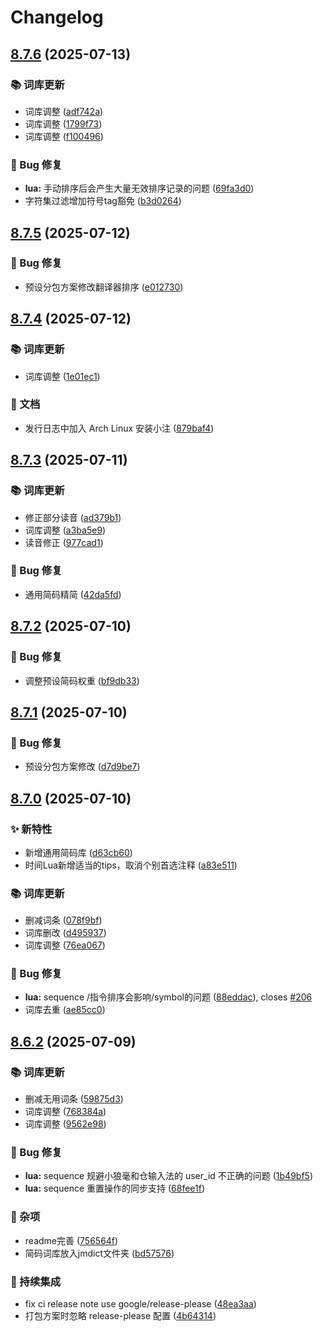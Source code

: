 # Changelog

## [8.7.6](https://github.com/amzxyz/rime_wanxiang/compare/v8.7.5...v8.7.6) (2025-07-13)


### 📚 词库更新

* 词库调整 ([adf742a](https://github.com/amzxyz/rime_wanxiang/commit/adf742aa0c81938c1159eeadfcb4b50f1429a5ce))
* 词库调整 ([1799f73](https://github.com/amzxyz/rime_wanxiang/commit/1799f73f16f432093a4d566757ffea1cca650b94))
* 词库调整 ([f100496](https://github.com/amzxyz/rime_wanxiang/commit/f1004960ddfab7422b8c11ec18116881ada98760))


### 🐛 Bug 修复

* **lua:** 手动排序后会产生大量无效排序记录的问题 ([69fa3d0](https://github.com/amzxyz/rime_wanxiang/commit/69fa3d0069b77ccb242dfc2f183c4eb9e4b0b261))
* 字符集过滤增加符号tag豁免 ([b3d0264](https://github.com/amzxyz/rime_wanxiang/commit/b3d0264871e47113e161d3afd3c2fe1d125a7f36))

## [8.7.5](https://github.com/amzxyz/rime_wanxiang/compare/v8.7.4...v8.7.5) (2025-07-12)


### 🐛 Bug 修复

* 预设分包方案修改翻译器排序 ([e012730](https://github.com/amzxyz/rime_wanxiang/commit/e012730fdbbeac4b50dcbd377a8d666a4181ceb8))

## [8.7.4](https://github.com/amzxyz/rime_wanxiang/compare/v8.7.3...v8.7.4) (2025-07-12)


### 📚 词库更新

* 词库调整 ([1e01ec1](https://github.com/amzxyz/rime_wanxiang/commit/1e01ec100815f615d128aad98a315c4ae852bae5))


### 📖 文档

* 发行日志中加入 Arch Linux 安装小注 ([879baf4](https://github.com/amzxyz/rime_wanxiang/commit/879baf48aaea2432b927868f09062b0d05d2f49e))

## [8.7.3](https://github.com/amzxyz/rime_wanxiang/compare/v8.7.2...v8.7.3) (2025-07-11)


### 📚 词库更新

* 修正部分读音 ([ad379b1](https://github.com/amzxyz/rime_wanxiang/commit/ad379b12ed4b98c943c30142516679530ab603de))
* 词库调整 ([a3ba5e9](https://github.com/amzxyz/rime_wanxiang/commit/a3ba5e95b042992fb28b30c8ba16252222c2231b))
* 读音修正 ([977cad1](https://github.com/amzxyz/rime_wanxiang/commit/977cad1cf47cc1f4e49d8f449b32aec73ddb0b1b))


### 🐛 Bug 修复

* 通用简码精简 ([42da5fd](https://github.com/amzxyz/rime_wanxiang/commit/42da5fd5975ea1623cc8987d04d9fdaec0bfe84e))

## [8.7.2](https://github.com/amzxyz/rime_wanxiang/compare/v8.7.1...v8.7.2) (2025-07-10)


### 🐛 Bug 修复

* 调整预设简码权重 ([bf9db33](https://github.com/amzxyz/rime_wanxiang/commit/bf9db33ebe75f2da4ae021c35b3a2fb6bd3ab104))

## [8.7.1](https://github.com/amzxyz/rime_wanxiang/compare/v8.7.0...v8.7.1) (2025-07-10)


### 🐛 Bug 修复

* 预设分包方案修改 ([d7d9be7](https://github.com/amzxyz/rime_wanxiang/commit/d7d9be75a46d6f01f97583e995aca5de0dc0ff53))

## [8.7.0](https://github.com/amzxyz/rime_wanxiang/compare/v8.6.2...v8.7.0) (2025-07-10)


### ✨ 新特性

* 新增通用简码库 ([d63cb60](https://github.com/amzxyz/rime_wanxiang/commit/d63cb60bddabdcc37afe5b4bc352c77419c6ce12))
* 时间Lua新增适当的tips，取消个别首选注释 ([a83e511](https://github.com/amzxyz/rime_wanxiang/commit/a83e5114679bf0f2f5519554df72cff967accc37))


### 📚 词库更新

* 删减词条 ([078f9bf](https://github.com/amzxyz/rime_wanxiang/commit/078f9bf31b31bf08b00f482c3233d961331ccbff))
* 词库删改 ([d495937](https://github.com/amzxyz/rime_wanxiang/commit/d495937e2d0e135ada77bf021110d198691c28db))
* 词库调整 ([76ea067](https://github.com/amzxyz/rime_wanxiang/commit/76ea067130dd5beca9992daa361ee2cad3db5605))


### 🐛 Bug 修复

* **lua:** sequence /指令排序会影响/symbol的问题 ([88eddac](https://github.com/amzxyz/rime_wanxiang/commit/88eddac686a53bc69449949188f3007d4e28317a)), closes [#206](https://github.com/amzxyz/rime_wanxiang/issues/206)
* 词库去重 ([ae85cc0](https://github.com/amzxyz/rime_wanxiang/commit/ae85cc0864075e4d8d3970ec1fb92bc10716bec0))

## [8.6.2](https://github.com/amzxyz/rime_wanxiang/compare/v8.6.1...v8.6.2) (2025-07-09)


### 📚 词库更新

* 删减无用词条 ([59875d3](https://github.com/amzxyz/rime_wanxiang/commit/59875d3f24b19f6011322fc20d21b8d809a83f20))
* 词库调整 ([768384a](https://github.com/amzxyz/rime_wanxiang/commit/768384ad89e2f802f708de199df0529d4fb9447d))
* 词库调整 ([9562e98](https://github.com/amzxyz/rime_wanxiang/commit/9562e989d634bd4c3c569fc04d1eee012960e7b8))


### 🐛 Bug 修复

* **lua:** sequence 规避小狼毫和仓输入法的 user_id 不正确的问题 ([1b49bf5](https://github.com/amzxyz/rime_wanxiang/commit/1b49bf5f70c3c47c1b43c583dff6255097f38abe))
* **lua:** sequence 重置操作的同步支持 ([68fee1f](https://github.com/amzxyz/rime_wanxiang/commit/68fee1fc7b8242e6bcdb4ba62cc3fcd49189ba6a))


### 🏡 杂项

* readme完善 ([756564f](https://github.com/amzxyz/rime_wanxiang/commit/756564f8e0b1e8476c24462a4acac19b546d2b40))
* 简码词库放入jmdict文件夹 ([bd57576](https://github.com/amzxyz/rime_wanxiang/commit/bd575765019b20f4f80045063980504ac94fcbd9))


### 🤖 持续集成

* fix ci release note use google/release-please ([48ea3aa](https://github.com/amzxyz/rime_wanxiang/commit/48ea3aa09d00a7ec0ff99716bfb92be41b8af5be))
* 打包方案时忽略 release-please 配置 ([4b64314](https://github.com/amzxyz/rime_wanxiang/commit/4b6431470aa1df4823824c74da4cc877047d9002))
